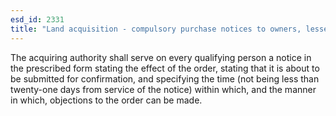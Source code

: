 ```yaml
---
esd_id: 2331
title: "Land acquisition - compulsory purchase notices to owners, lessees and occupiers"
---
```


The acquiring authority shall serve on every qualifying person a notice in the prescribed form stating the effect of the order, stating that it is about to be submitted for confirmation, and specifying the time (not being less than twenty-one days from service of the notice) within which, and the manner in which, objections to the order can be made.

